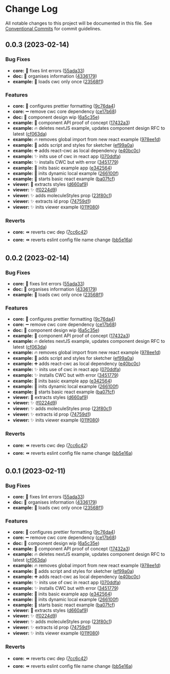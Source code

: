 # Change Log

All notable changes to this project will be documented in this file.
See [Conventional Commits](https://conventionalcommits.org) for commit guidelines.

## 0.0.3 (2023-02-14)

### Bug Fixes

- **core:** :rotating_light: fixes lint errors ([55ada33](https://github.com/melaniebrgr/react-chemdoodleweb/commit/55ada33322327d07c301cf16dac087478ce1116b))
- **doc:** :art: organises information ([4336179](https://github.com/melaniebrgr/react-chemdoodleweb/commit/43361798f92af1ecad184c8239c6aa3fc1ab8ded))
- **example:** :bug: loads cwc only once ([23568f1](https://github.com/melaniebrgr/react-chemdoodleweb/commit/23568f15211126327c3f09768f10b2ea433c7d6a))

### Features

- **core:** :hammer: configures prettier formatting ([9c76da4](https://github.com/melaniebrgr/react-chemdoodleweb/commit/9c76da48dd0ec79d499529c0e6d1de08ae31e45d))
- **core:** :heavy_minus_sign: remove cwc core dependency ([ce17b68](https://github.com/melaniebrgr/react-chemdoodleweb/commit/ce17b681357e73a6e4e9d63c55c5b66e2081968b))
- **doc:** :construction: component design wip ([6a5c35e](https://github.com/melaniebrgr/react-chemdoodleweb/commit/6a5c35e3afa98c34d78b03d5ea22d7caf2078024))
- **example:** :construction: component API proof of concept ([17432a3](https://github.com/melaniebrgr/react-chemdoodleweb/commit/17432a3e39c7452b5a999ecdb957e0b57a65e6ca))
- **example:** :fire: deletes nextJS example, updates component design RFC to latest ([cf063da](https://github.com/melaniebrgr/react-chemdoodleweb/commit/cf063da280edea709a14911cfef462f8261776d3))
- **example:** :fire: removes global import from new react example ([978ee1d](https://github.com/melaniebrgr/react-chemdoodleweb/commit/978ee1d9ffaa37db736ba6b4391e87ec9dac54d1))
- **example:** :hammer: adds script and styles for sketcher ([ef99a0a](https://github.com/melaniebrgr/react-chemdoodleweb/commit/ef99a0acc3d36b09df56ae09d6b21044dc41c333))
- **example:** :heavy_plus_sign: adds react-cwc as local dependency ([e40bc0c](https://github.com/melaniebrgr/react-chemdoodleweb/commit/e40bc0c2aa8bc31f992dd95e5c86cc417b21bb05))
- **example:** :sparkles: inits use of cwc in react app ([070ddfa](https://github.com/melaniebrgr/react-chemdoodleweb/commit/070ddfa983943770c8cb862107f7860faf9c29a4))
- **example:** :sparkles: installs CWC but with error ([3451779](https://github.com/melaniebrgr/react-chemdoodleweb/commit/3451779912da6d3ed676586fe926fba1a57cb3bb))
- **example:** :tada: inits basic example app ([e342564](https://github.com/melaniebrgr/react-chemdoodleweb/commit/e3425641fa5f55d9f31d59713ef5992aabb2bf82))
- **example:** :tada: inits dynamic local example ([266100f](https://github.com/melaniebrgr/react-chemdoodleweb/commit/266100f7ba029d5f2e5f393e74ffe6b0842e9476))
- **example:** :tada: starts basic react example ([ba07fcf](https://github.com/melaniebrgr/react-chemdoodleweb/commit/ba07fcf15885bf51ceae9788c0f5ad5be15cbc9f))
- **viewer:** :lipstick: extracts styles ([d660af9](https://github.com/melaniebrgr/react-chemdoodleweb/commit/d660af924399c5d5c5cece8b4bea35dc271b133c))
- **viewer:** :sparkles: ([f0224d9](https://github.com/melaniebrgr/react-chemdoodleweb/commit/f0224d90253c6a8c6bb3f145b53925586ddc12ac))
- **viewer:** :sparkles: adds moleculeStyles prop ([23f80c1](https://github.com/melaniebrgr/react-chemdoodleweb/commit/23f80c1334295796f4917fe951a5b3a243ad5f95))
- **viewer:** :sparkles: extracts id prop ([74759d1](https://github.com/melaniebrgr/react-chemdoodleweb/commit/74759d1a5d74223d5f2fb548b393eaa52a904b6e))
- **viewer:** :sparkles: inits viewer example ([011f080](https://github.com/melaniebrgr/react-chemdoodleweb/commit/011f0806f436f0b6b053ca8b81599665c4999ae9))

### Reverts

- **core:** :rewind: reverts cwc dep ([7cc6c42](https://github.com/melaniebrgr/react-chemdoodleweb/commit/7cc6c420c9db97f8513a0cdfa09098af6e6247d3))
- **core:** :rewind: reverts eslint config file name change ([bb5e16a](https://github.com/melaniebrgr/react-chemdoodleweb/commit/bb5e16afb2a70337c5bed6629b1c609e179f96e0))

## 0.0.2 (2023-02-14)

### Bug Fixes

- **core:** :rotating_light: fixes lint errors ([55ada33](https://github.com/melaniebrgr/react-chemdoodleweb/commit/55ada33322327d07c301cf16dac087478ce1116b))
- **doc:** :art: organises information ([4336179](https://github.com/melaniebrgr/react-chemdoodleweb/commit/43361798f92af1ecad184c8239c6aa3fc1ab8ded))
- **example:** :bug: loads cwc only once ([23568f1](https://github.com/melaniebrgr/react-chemdoodleweb/commit/23568f15211126327c3f09768f10b2ea433c7d6a))

### Features

- **core:** :hammer: configures prettier formatting ([9c76da4](https://github.com/melaniebrgr/react-chemdoodleweb/commit/9c76da48dd0ec79d499529c0e6d1de08ae31e45d))
- **core:** :heavy_minus_sign: remove cwc core dependency ([ce17b68](https://github.com/melaniebrgr/react-chemdoodleweb/commit/ce17b681357e73a6e4e9d63c55c5b66e2081968b))
- **doc:** :construction: component design wip ([6a5c35e](https://github.com/melaniebrgr/react-chemdoodleweb/commit/6a5c35e3afa98c34d78b03d5ea22d7caf2078024))
- **example:** :construction: component API proof of concept ([17432a3](https://github.com/melaniebrgr/react-chemdoodleweb/commit/17432a3e39c7452b5a999ecdb957e0b57a65e6ca))
- **example:** :fire: deletes nextJS example, updates component design RFC to latest ([cf063da](https://github.com/melaniebrgr/react-chemdoodleweb/commit/cf063da280edea709a14911cfef462f8261776d3))
- **example:** :fire: removes global import from new react example ([978ee1d](https://github.com/melaniebrgr/react-chemdoodleweb/commit/978ee1d9ffaa37db736ba6b4391e87ec9dac54d1))
- **example:** :hammer: adds script and styles for sketcher ([ef99a0a](https://github.com/melaniebrgr/react-chemdoodleweb/commit/ef99a0acc3d36b09df56ae09d6b21044dc41c333))
- **example:** :heavy_plus_sign: adds react-cwc as local dependency ([e40bc0c](https://github.com/melaniebrgr/react-chemdoodleweb/commit/e40bc0c2aa8bc31f992dd95e5c86cc417b21bb05))
- **example:** :sparkles: inits use of cwc in react app ([070ddfa](https://github.com/melaniebrgr/react-chemdoodleweb/commit/070ddfa983943770c8cb862107f7860faf9c29a4))
- **example:** :sparkles: installs CWC but with error ([3451779](https://github.com/melaniebrgr/react-chemdoodleweb/commit/3451779912da6d3ed676586fe926fba1a57cb3bb))
- **example:** :tada: inits basic example app ([e342564](https://github.com/melaniebrgr/react-chemdoodleweb/commit/e3425641fa5f55d9f31d59713ef5992aabb2bf82))
- **example:** :tada: inits dynamic local example ([266100f](https://github.com/melaniebrgr/react-chemdoodleweb/commit/266100f7ba029d5f2e5f393e74ffe6b0842e9476))
- **example:** :tada: starts basic react example ([ba07fcf](https://github.com/melaniebrgr/react-chemdoodleweb/commit/ba07fcf15885bf51ceae9788c0f5ad5be15cbc9f))
- **viewer:** :lipstick: extracts styles ([d660af9](https://github.com/melaniebrgr/react-chemdoodleweb/commit/d660af924399c5d5c5cece8b4bea35dc271b133c))
- **viewer:** :sparkles: ([f0224d9](https://github.com/melaniebrgr/react-chemdoodleweb/commit/f0224d90253c6a8c6bb3f145b53925586ddc12ac))
- **viewer:** :sparkles: adds moleculeStyles prop ([23f80c1](https://github.com/melaniebrgr/react-chemdoodleweb/commit/23f80c1334295796f4917fe951a5b3a243ad5f95))
- **viewer:** :sparkles: extracts id prop ([74759d1](https://github.com/melaniebrgr/react-chemdoodleweb/commit/74759d1a5d74223d5f2fb548b393eaa52a904b6e))
- **viewer:** :sparkles: inits viewer example ([011f080](https://github.com/melaniebrgr/react-chemdoodleweb/commit/011f0806f436f0b6b053ca8b81599665c4999ae9))

### Reverts

- **core:** :rewind: reverts cwc dep ([7cc6c42](https://github.com/melaniebrgr/react-chemdoodleweb/commit/7cc6c420c9db97f8513a0cdfa09098af6e6247d3))
- **core:** :rewind: reverts eslint config file name change ([bb5e16a](https://github.com/melaniebrgr/react-chemdoodleweb/commit/bb5e16afb2a70337c5bed6629b1c609e179f96e0))

## 0.0.1 (2023-02-11)

### Bug Fixes

- **core:** :rotating_light: fixes lint errors ([55ada33](https://github.com/melaniebrgr/react-chemdoodleweb/commit/55ada33322327d07c301cf16dac087478ce1116b))
- **doc:** :art: organises information ([4336179](https://github.com/melaniebrgr/react-chemdoodleweb/commit/43361798f92af1ecad184c8239c6aa3fc1ab8ded))
- **example:** :bug: loads cwc only once ([23568f1](https://github.com/melaniebrgr/react-chemdoodleweb/commit/23568f15211126327c3f09768f10b2ea433c7d6a))

### Features

- **core:** :hammer: configures prettier formatting ([9c76da4](https://github.com/melaniebrgr/react-chemdoodleweb/commit/9c76da48dd0ec79d499529c0e6d1de08ae31e45d))
- **core:** :heavy_minus_sign: remove cwc core dependency ([ce17b68](https://github.com/melaniebrgr/react-chemdoodleweb/commit/ce17b681357e73a6e4e9d63c55c5b66e2081968b))
- **doc:** :construction: component design wip ([6a5c35e](https://github.com/melaniebrgr/react-chemdoodleweb/commit/6a5c35e3afa98c34d78b03d5ea22d7caf2078024))
- **example:** :construction: component API proof of concept ([17432a3](https://github.com/melaniebrgr/react-chemdoodleweb/commit/17432a3e39c7452b5a999ecdb957e0b57a65e6ca))
- **example:** :fire: deletes nextJS example, updates component design RFC to latest ([cf063da](https://github.com/melaniebrgr/react-chemdoodleweb/commit/cf063da280edea709a14911cfef462f8261776d3))
- **example:** :fire: removes global import from new react example ([978ee1d](https://github.com/melaniebrgr/react-chemdoodleweb/commit/978ee1d9ffaa37db736ba6b4391e87ec9dac54d1))
- **example:** :hammer: adds script and styles for sketcher ([ef99a0a](https://github.com/melaniebrgr/react-chemdoodleweb/commit/ef99a0acc3d36b09df56ae09d6b21044dc41c333))
- **example:** :heavy_plus_sign: adds react-cwc as local dependency ([e40bc0c](https://github.com/melaniebrgr/react-chemdoodleweb/commit/e40bc0c2aa8bc31f992dd95e5c86cc417b21bb05))
- **example:** :sparkles: inits use of cwc in react app ([070ddfa](https://github.com/melaniebrgr/react-chemdoodleweb/commit/070ddfa983943770c8cb862107f7860faf9c29a4))
- **example:** :sparkles: installs CWC but with error ([3451779](https://github.com/melaniebrgr/react-chemdoodleweb/commit/3451779912da6d3ed676586fe926fba1a57cb3bb))
- **example:** :tada: inits basic example app ([e342564](https://github.com/melaniebrgr/react-chemdoodleweb/commit/e3425641fa5f55d9f31d59713ef5992aabb2bf82))
- **example:** :tada: inits dynamic local example ([266100f](https://github.com/melaniebrgr/react-chemdoodleweb/commit/266100f7ba029d5f2e5f393e74ffe6b0842e9476))
- **example:** :tada: starts basic react example ([ba07fcf](https://github.com/melaniebrgr/react-chemdoodleweb/commit/ba07fcf15885bf51ceae9788c0f5ad5be15cbc9f))
- **viewer:** :lipstick: extracts styles ([d660af9](https://github.com/melaniebrgr/react-chemdoodleweb/commit/d660af924399c5d5c5cece8b4bea35dc271b133c))
- **viewer:** :sparkles: ([f0224d9](https://github.com/melaniebrgr/react-chemdoodleweb/commit/f0224d90253c6a8c6bb3f145b53925586ddc12ac))
- **viewer:** :sparkles: adds moleculeStyles prop ([23f80c1](https://github.com/melaniebrgr/react-chemdoodleweb/commit/23f80c1334295796f4917fe951a5b3a243ad5f95))
- **viewer:** :sparkles: extracts id prop ([74759d1](https://github.com/melaniebrgr/react-chemdoodleweb/commit/74759d1a5d74223d5f2fb548b393eaa52a904b6e))
- **viewer:** :sparkles: inits viewer example ([011f080](https://github.com/melaniebrgr/react-chemdoodleweb/commit/011f0806f436f0b6b053ca8b81599665c4999ae9))

### Reverts

- **core:** :rewind: reverts cwc dep ([7cc6c42](https://github.com/melaniebrgr/react-chemdoodleweb/commit/7cc6c420c9db97f8513a0cdfa09098af6e6247d3))
- **core:** :rewind: reverts eslint config file name change ([bb5e16a](https://github.com/melaniebrgr/react-chemdoodleweb/commit/bb5e16afb2a70337c5bed6629b1c609e179f96e0))
